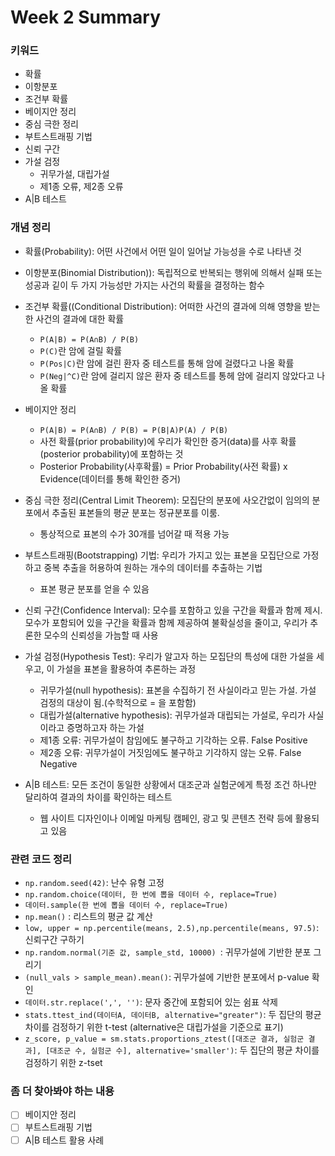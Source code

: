# Week 2 Summary 

### 키워드 
- 확률 
- 이항분포  
- 조건부 확률  
- 베이지안 정리 
- 중심 극한 정리  
- 부트스트래핑 기법 
- 신뢰 구간 
- 가설 검정
  - 귀무가설, 대립가설
  - 제1종 오류, 제2종 오류  
- A|B 테스트 



### 개념 정리 
- 확률(Probability): 어떤 사건에서 어떤 일이 일어날 가능성을 수로 나타낸 것  
  
- 이항분포(Binomial Distribution)): 독립적으로 반복되는 행위에 의해서 실패 또는 성공과 깉이 두 가지  가능성만 가지는 사건의 확률을 결정하는 함수  

- 조건부 확률((Conditional Distribution): 어떠한 사건의 결과에 의해 영향을 받는 한 사건의 결과에 대한 확률 
  - `P(A|B) = P(A∩B) / P(B)`  
  - `P(C)`란 암에 걸릴 확률  
  - `P(Pos|C)`란 암에 걸린 환자 중 테스트를 통해 암에 걸렸다고 나올 확률  
  - `P(Neg|^C)`란 암에 걸리지 않은 환자 중 테스트를 통헤 암에 걸리지 않았다고 나올 확률  
  
- 베이지안 정리  
  - `P(A|B) = P(A∩B) / P(B) = P(B|A)P(A) / P(B)`
  - 사전 확률(prior probability)에 우리가 확인한 증거(data)를 사후 확률(posterior probability)에 포함하는 것  
  - Posterior Probability(사후확률)  = Prior Probability(사전 확률) x Evidence(데이터를 통해 확인한 증거)  

- 중심 극한 정리(Central Limit Theorem): 모집단의 분포에 사오간없이 임의의 분포에서 추출된 표본들의 평균 분포는 정규분포를 이룸. 
  - 통상적으로 표본의 수가 30개를 넘어갈 때 적용 가능
 
- 부트스트래핑(Bootstrapping) 기법: 우리가 가지고 있는 표본을 모집단으로 가정하고 중복 추출을 허용하여 원하는 개수의 데이터를 추출하는 기법   
  - 표본 평균 분포를 얻을 수 있음   

- 신뢰 구간(Confidence Interval): 모수를 포함하고 있을 구간을 확률과 함께 제시. 모수가 포함되어 있을 구간을 확률과 함께 제공하여 불확실성을 줄이고, 우리가 추론한 모수의 신뢰성을 가늠할 때 사용  

- 가설 검정(Hypothesis Test): 우리가 알고자 하는 모집단의 특성에 대한 가설을 세우고, 이 가설을 표본을 활용하여 추론하는 과정  
  - 귀무가설(null hypothesis): 표본을 수집하기 전 사실이라고 믿는 가설. 가설 검정의 대상이 됨.(수학적으로 = 을 포함함)  
  - 대립가설(alternative hypothesis): 귀무가설과 대립되는 가설로, 우리가 사실이라고 증명하고자 하는 가설   
  - 제1종 오류: 귀무가설이 참임에도 불구하고 기각하는 오류. False Positive  
  - 제2종 오류: 귀무가설이 거짓임에도 불구하고 기각하지 않는 오류. False Negative  

- A|B 테스트: 모든 조건이 동일한 상황에서 대조군과 실험군에게 특정 조건 하나만 달리하여 결과의 차이를 확인하는 테스트
  - 웹 사이트 디자인이나 이메일 마케팅 캠페인, 광고 및 콘텐츠 전략 등에 활용되고 있음



### 관련 코드 정리 
- `np.random.seed(42)`: 난수 유형 고정 
- `np.random.choice(데이터, 한 번에 뽑을 데이터 수, replace=True)`
- `데이터.sample(한 번에 뽑을 데이터 수, replace=True)`
- `np.mean()` : 리스트의 평균 값 계산 
- `low, upper = np.percentile(means, 2.5),np.percentile(means, 97.5)`: 신뢰구간 구하기
- `np.random.normal(기준 값, sample_std, 10000) `: 귀무가설에 기반한 분포 그리기 
- `(null_vals > sample_mean).mean()`: 귀무가설에 기반한 분포에서 p-value 확인 
- `데이터.str.replace(',', '')`: 문자 중간에 포함되어 있는 쉼표 삭제 
- `stats.ttest_ind(데이터A, 데이터B, alternative="greater")`: 두 집단의 평균 차이를 검정하기 위한 t-test (alternative은 대립가설을 기준으로 표기)
- `z_score, p_value = sm.stats.proportions_ztest([대조군 결과, 실험군 결과], [대조군 수, 실험군 수], alternative='smaller')`: 두 집단의 평균 차이를 검정하기 위한 z-tset



### 좀 더 찾아봐야 하는 내용
- [ ] 베이지안 정리 
- [ ] 부트스트래핑 기법 
- [ ] A|B 테스트 활용 사례 
